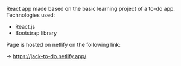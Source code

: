 React app made based on the basic learning project of a to-do app. 
Technologies used: 
- React.js
- Bootstrap library

Page is hosted on netlify on the following link:

-> https://jack-to-do.netlify.app/
